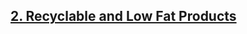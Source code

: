 <h2><a href="https://leetcode.com/problems/big-countries/?envType=study-plan&id=sql-i">2. Recyclable and Low Fat Products
